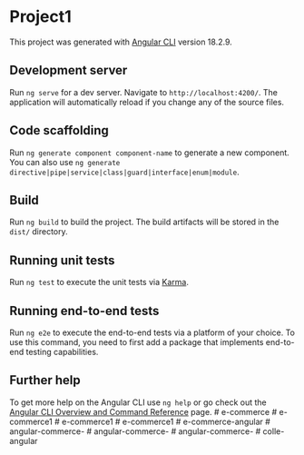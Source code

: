 # Project1

This project was generated with [Angular CLI](https://github.com/angular/angular-cli) version 18.2.9.

## Development server

Run `ng serve` for a dev server. Navigate to `http://localhost:4200/`. The application will automatically reload if you change any of the source files.

## Code scaffolding

Run `ng generate component component-name` to generate a new component. You can also use `ng generate directive|pipe|service|class|guard|interface|enum|module`.

## Build

Run `ng build` to build the project. The build artifacts will be stored in the `dist/` directory.

## Running unit tests

Run `ng test` to execute the unit tests via [Karma](https://karma-runner.github.io).

## Running end-to-end tests

Run `ng e2e` to execute the end-to-end tests via a platform of your choice. To use this command, you need to first add a package that implements end-to-end testing capabilities.

## Further help

To get more help on the Angular CLI use `ng help` or go check out the [Angular CLI Overview and Command Reference](https://angular.dev/tools/cli) page.
#   e - c o m m e r c e  
 #   e - c o m m e r c e 1  
 #   e - c o m m e r c e 1  
 #   e - c o m m e r c e 1  
 #   e - c o m m e r c e - a n g u l a r  
 #   a n g u l a r - c o m m e r c e -  
 #   a n g u l a r - c o m m e r c e -  
 #   a n g u l a r - c o m m e r c e -  
 #   c o l l e - a n g u l a r  
 